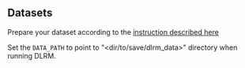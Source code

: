 <!--- 20. Datasets -->
## Datasets

Prepare your dataset according to the [instruction described here](/models/recommendation/pytorch/dlrm/training/bfloat16/README.md#4-prepare-dataset)

Set the `DATA_PATH` to point to "<dir/to/save/dlrm_data>" directory when running DLRM.
